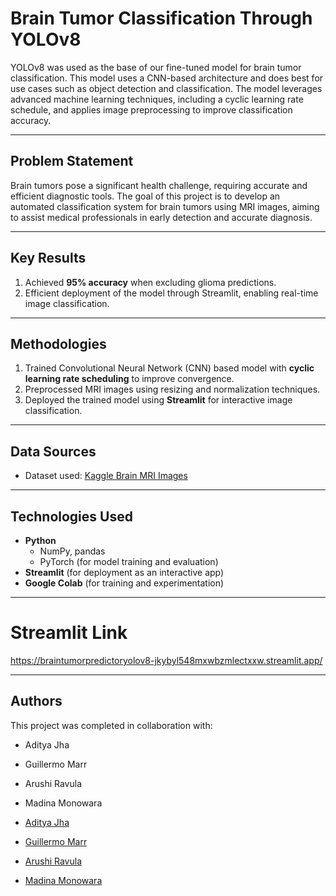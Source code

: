 # Brain Tumor Classification Through YOLOv8  

YOLOv8 was used as the base of our fine-tuned model for brain tumor classification. This model uses a CNN-based architecture and does best for use cases such as object detection and classification. The model leverages advanced machine learning techniques, including a cyclic learning rate schedule, and applies image preprocessing to improve classification accuracy.  

---

## Problem Statement  

Brain tumors pose a significant health challenge, requiring accurate and efficient diagnostic tools. The goal of this project is to develop an automated classification system for brain tumors using MRI images, aiming to assist medical professionals in early detection and accurate diagnosis. 

---

## Key Results  

1. Achieved **95% accuracy** when excluding glioma predictions.  
2. Efficient deployment of the model through Streamlit, enabling real-time image classification.  

---

## Methodologies  

1. Trained Convolutional Neural Network (CNN) based model with **cyclic learning rate scheduling** to improve convergence.  
2. Preprocessed MRI images using resizing and normalization techniques.    
3. Deployed the trained model using **Streamlit** for interactive image classification.  

---

## Data Sources  

- Dataset used: [Kaggle Brain MRI Images](https://www.kaggle.com/datasets/masoudnickparvar/brain-tumor-mri-dataset)

---

## Technologies Used  

- **Python**  
  - NumPy, pandas  
  - PyTorch (for model training and evaluation)   
- **Streamlit** (for deployment as an interactive app)  
- **Google Colab** (for training and experimentation)  

---

# Streamlit Link

https://braintumorpredictoryolov8-jkybyl548mxwbzmlectxxw.streamlit.app/

---
## Authors  

This project was completed in collaboration with:  
- Aditya Jha
- Guillermo Marr
- Arushi Ravula
- Madina Monowara

- [Aditya Jha](aditya.jha2020123@gmail.com)
- [Guillermo Marr](guillermomarr3@gmail.com)
- [Arushi Ravula](arushi.ravula@gmail.com)
- [Madina Monowara](https://github.com/madinamonowara)
